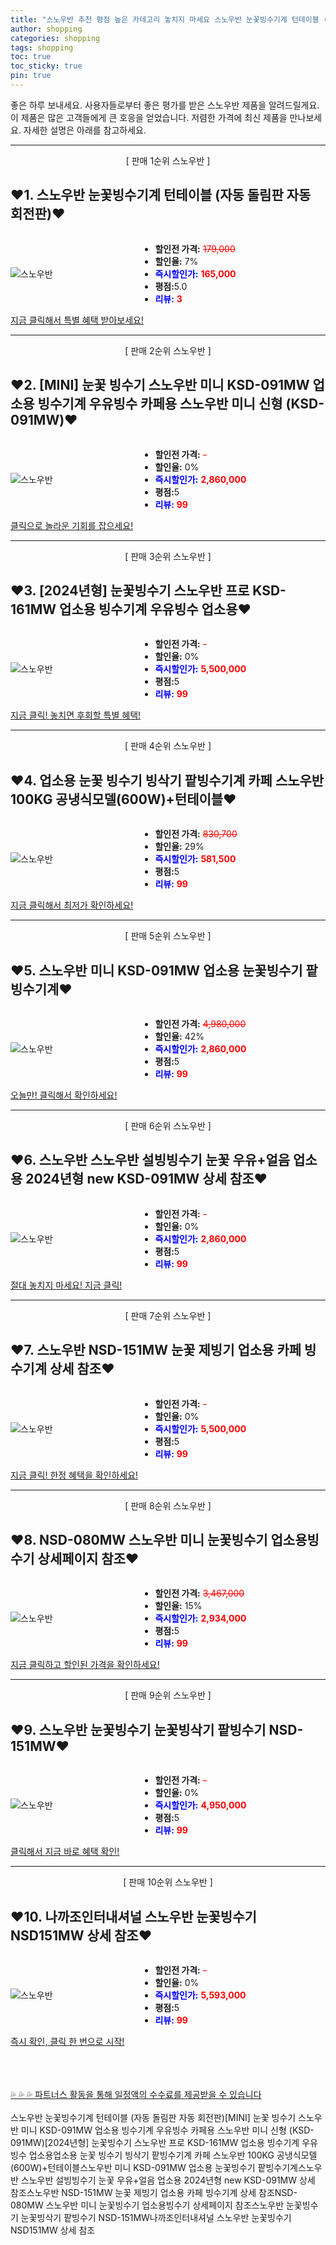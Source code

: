 ```yaml
---
title: "스노우반 추천 평점 높은 카테고리 놓치지 마세요 스노우반 눈꽃빙수기계 턴테이블 (자동 돌림판"
author: shopping
categories: shopping
tags: shopping
toc: true
toc_sticky: true
pin: true
---
```

좋은 하루 보내세요. 사용자들로부터 좋은 평가를 받은 스노우반 제품을 알려드릴게요. 이 제품은 많은 고객들에게 큰 호응을 얻었습니다. 저렴한 가격에 최신 제품을 만나보세요. 자세한 설명은 아래를 참고하세요.

---
<p class="toplist" style="margin: 0 auto; display: block; width: fit-content;">[ 판매 1순위 스노우반 ]</p>

<h2><strong>❤️1. 스노우반 눈꽃빙수기계 턴테이블 (자동 돌림판 자동 회전판)❤️</strong></h2>

<div style="display: flex; align-items: center;">
    <div style="flex: 0.4;">
        <img src="https://thumbnail7.coupangcdn.com/thumbnails/remote/230x230ex/image/vendor_inventory/1b14/cb4f7551f63bd570e5bbb2a1f775c0e6273a863dfc91d6867d5957b69ded.jpg" alt="스노우반" style="max-width: 100%;">
    </div>
    <div style="flex: 0.6; margin-left: 10px;">
        <ul>
            <li><strong>할인전 가격:</strong> <del style="color: red;">179,000</del></li>
            <li><strong>할인율:</strong> 7%</li>
            <li><span style='color:blue'><strong>즉시할인가:</strong></span> <span style='color:red'><strong>165,000</strong></span></li>
            <li><strong>평점:</strong>5.0</li>
            <li><span style='color:blue'><strong>리뷰:</strong></span> <span style='color:red'><strong>3</strong></span></li>
        </ul>
    </div>
</div>
<div class="center">
    <a href="https://selin100587001.github.io?lptag=AF9450613&subid=githubio&pageKey=5502945494&traceid=V0-153&itemId=8554302518&vendorItemId=78494929172" class="myButton">
        지금 클릭해서 특별 혜택 받아보세요!
    </a>
</div>


---
<p class="toplist" style="margin: 0 auto; display: block; width: fit-content;">[ 판매 2순위 스노우반 ]</p>

<h2><strong>❤️2. [MINI] 눈꽃 빙수기 스노우반 미니 KSD-091MW 업소용 빙수기계 우유빙수 카페용 스노우반 미니 신형 (KSD-091MW)❤️</strong></h2>

<div style="display: flex; align-items: center;">
    <div style="flex: 0.4;">
        <img src="https://thumbnail6.coupangcdn.com/thumbnails/remote/230x230ex/image/vendor_inventory/1a27/642cb532eac8391960cc7a7119d14f0472ba0cd2b7e4a52cc04de5222e8a.jpg" alt="스노우반" style="max-width: 100%;">
    </div>
    <div style="flex: 0.6; margin-left: 10px;">
        <ul>
            <li><strong>할인전 가격:</strong> <del style="color: red;">-</del></li>
            <li><strong>할인율:</strong> 0%</li>
            <li><span style='color:blue'><strong>즉시할인가:</strong></span> <span style='color:red'><strong>2,860,000</strong></span></li>
            <li><strong>평점:</strong>5</li>
            <li><span style='color:blue'><strong>리뷰:</strong></span> <span style='color:red'><strong>99</strong></span></li>
        </ul>
    </div>
</div>
<div class="center">
    <a href="https://selin100587001.github.io?lptag=AF9450613&subid=githubio&pageKey=7951273503&traceid=V0-153&itemId=21947259353&vendorItemId=88896297910" class="myButton">
        클릭으로 놀라운 기회를 잡으세요!
    </a>
</div>


---
<p class="toplist" style="margin: 0 auto; display: block; width: fit-content;">[ 판매 3순위 스노우반 ]</p>

<h2><strong>❤️3. [2024년형] 눈꽃빙수기 스노우반 프로 KSD-161MW 업소용 빙수기계 우유빙수 업소용❤️</strong></h2>

<div style="display: flex; align-items: center;">
    <div style="flex: 0.4;">
        <img src="https://thumbnail8.coupangcdn.com/thumbnails/remote/230x230ex/image/vendor_inventory/a340/04bce0e9b103d5061e497aeebd0d0e8900761c85e6e4abe93d97c99acfa5.jpg" alt="스노우반" style="max-width: 100%;">
    </div>
    <div style="flex: 0.6; margin-left: 10px;">
        <ul>
            <li><strong>할인전 가격:</strong> <del style="color: red;">-</del></li>
            <li><strong>할인율:</strong> 0%</li>
            <li><span style='color:blue'><strong>즉시할인가:</strong></span> <span style='color:red'><strong>5,500,000</strong></span></li>
            <li><strong>평점:</strong>5</li>
            <li><span style='color:blue'><strong>리뷰:</strong></span> <span style='color:red'><strong>99</strong></span></li>
        </ul>
    </div>
</div>
<div class="center">
    <a href="https://selin100587001.github.io?lptag=AF9450613&subid=githubio&pageKey=7936671777&traceid=V0-153&itemId=21848015832&vendorItemId=88896297800" class="myButton">
        지금 클릭! 놓치면 후회할 특별 혜택!
    </a>
</div>


---
<p class="toplist" style="margin: 0 auto; display: block; width: fit-content;">[ 판매 4순위 스노우반 ]</p>

<h2><strong>❤️4. 업소용 눈꽃 빙수기 빙삭기 팥빙수기계 카페 스노우반 100KG 공냉식모델(600W)+턴테이블❤️</strong></h2>

<div style="display: flex; align-items: center;">
    <div style="flex: 0.4;">
        <img src="https://thumbnail8.coupangcdn.com/thumbnails/remote/230x230ex/image/vendor_inventory/fd85/e0aab06dbabc5bd6102d29f2f04e9eaf45618b0b92bef5980fdb48d0a3dc.jpg" alt="스노우반" style="max-width: 100%;">
    </div>
    <div style="flex: 0.6; margin-left: 10px;">
        <ul>
            <li><strong>할인전 가격:</strong> <del style="color: red;">830,700</del></li>
            <li><strong>할인율:</strong> 29%</li>
            <li><span style='color:blue'><strong>즉시할인가:</strong></span> <span style='color:red'><strong>581,500</strong></span></li>
            <li><strong>평점:</strong>5</li>
            <li><span style='color:blue'><strong>리뷰:</strong></span> <span style='color:red'><strong>99</strong></span></li>
        </ul>
    </div>
</div>
<div class="center">
    <a href="https://selin100587001.github.io?lptag=AF9450613&subid=githubio&pageKey=7998445608&traceid=V0-153&itemId=22261451164&vendorItemId=89820668930" class="myButton">
        지금 클릭해서 최저가 확인하세요!
    </a>
</div>


---
<p class="toplist" style="margin: 0 auto; display: block; width: fit-content;">[ 판매 5순위 스노우반 ]</p>

<h2><strong>❤️5. 스노우반 미니 KSD-091MW 업소용 눈꽃빙수기 팥빙수기계❤️</strong></h2>

<div style="display: flex; align-items: center;">
    <div style="flex: 0.4;">
        <img src="https://thumbnail6.coupangcdn.com/thumbnails/remote/230x230ex/image/vendor_inventory/080c/dc6bb6d8e5fa19a6f0cbf18d5ee8b46882366aae98b73cbde42fe3c3827a.jpg" alt="스노우반" style="max-width: 100%;">
    </div>
    <div style="flex: 0.6; margin-left: 10px;">
        <ul>
            <li><strong>할인전 가격:</strong> <del style="color: red;">4,980,000</del></li>
            <li><strong>할인율:</strong> 42%</li>
            <li><span style='color:blue'><strong>즉시할인가:</strong></span> <span style='color:red'><strong>2,860,000</strong></span></li>
            <li><strong>평점:</strong>5</li>
            <li><span style='color:blue'><strong>리뷰:</strong></span> <span style='color:red'><strong>99</strong></span></li>
        </ul>
    </div>
</div>
<div class="center">
    <a href="https://selin100587001.github.io?lptag=AF9450613&subid=githubio&pageKey=7959282116&traceid=V0-153&itemId=22002399345&vendorItemId=89049915653" class="myButton">
        오늘만! 클릭해서 확인하세요!
    </a>
</div>


---
<p class="toplist" style="margin: 0 auto; display: block; width: fit-content;">[ 판매 6순위 스노우반 ]</p>

<h2><strong>❤️6. 스노우반 스노우반 설빙빙수기 눈꽃 우유+얼음 업소용 2024년형 new KSD-091MW 상세 참조❤️</strong></h2>

<div style="display: flex; align-items: center;">
    <div style="flex: 0.4;">
        <img src="https://thumbnail9.coupangcdn.com/thumbnails/remote/230x230ex/image/vendor_inventory/ad83/f3d9cb8a84d7039edee4bf5ce54b62bbb472f8d3a967ce6264e7e9553f08.jpg" alt="스노우반" style="max-width: 100%;">
    </div>
    <div style="flex: 0.6; margin-left: 10px;">
        <ul>
            <li><strong>할인전 가격:</strong> <del style="color: red;">-</del></li>
            <li><strong>할인율:</strong> 0%</li>
            <li><span style='color:blue'><strong>즉시할인가:</strong></span> <span style='color:red'><strong>2,860,000</strong></span></li>
            <li><strong>평점:</strong>5</li>
            <li><span style='color:blue'><strong>리뷰:</strong></span> <span style='color:red'><strong>99</strong></span></li>
        </ul>
    </div>
</div>
<div class="center">
    <a href="https://selin100587001.github.io?lptag=AF9450613&subid=githubio&pageKey=7956979034&traceid=V0-153&itemId=21985761711&vendorItemId=89033340525" class="myButton">
        절대 놓치지 마세요! 지금 클릭!
    </a>
</div>


---
<p class="toplist" style="margin: 0 auto; display: block; width: fit-content;">[ 판매 7순위 스노우반 ]</p>

<h2><strong>❤️7. 스노우반 NSD-151MW 눈꽃 제빙기 업소용 카페 빙수기계 상세 참조❤️</strong></h2>

<div style="display: flex; align-items: center;">
    <div style="flex: 0.4;">
        <img src="https://thumbnail7.coupangcdn.com/thumbnails/remote/230x230ex/image/vendor_inventory/291e/2f62c6e9dbf3c3fcbc5937b4d59c70cc8c830c10bea720ce49c6eea857da.jpg" alt="스노우반" style="max-width: 100%;">
    </div>
    <div style="flex: 0.6; margin-left: 10px;">
        <ul>
            <li><strong>할인전 가격:</strong> <del style="color: red;">-</del></li>
            <li><strong>할인율:</strong> 0%</li>
            <li><span style='color:blue'><strong>즉시할인가:</strong></span> <span style='color:red'><strong>5,500,000</strong></span></li>
            <li><strong>평점:</strong>5</li>
            <li><span style='color:blue'><strong>리뷰:</strong></span> <span style='color:red'><strong>99</strong></span></li>
        </ul>
    </div>
</div>
<div class="center">
    <a href="https://selin100587001.github.io?lptag=AF9450613&subid=githubio&pageKey=6988519619&traceid=V0-153&itemId=17096352873&vendorItemId=90650201627" class="myButton">
        지금 클릭! 한정 혜택을 확인하세요!
    </a>
</div>


---
<p class="toplist" style="margin: 0 auto; display: block; width: fit-content;">[ 판매 8순위 스노우반 ]</p>

<h2><strong>❤️8. NSD-080MW 스노우반 미니 눈꽃빙수기 업소용빙수기 상세페이지 참조❤️</strong></h2>

<div style="display: flex; align-items: center;">
    <div style="flex: 0.4;">
        <img src="https://thumbnail9.coupangcdn.com/thumbnails/remote/230x230ex/image/vendor_inventory/22ef/82d5f5cab7f654ba10346ce7f45dc615aba070270cc88aec7f9a76ba2078.jpg" alt="스노우반" style="max-width: 100%;">
    </div>
    <div style="flex: 0.6; margin-left: 10px;">
        <ul>
            <li><strong>할인전 가격:</strong> <del style="color: red;">3,467,000</del></li>
            <li><strong>할인율:</strong> 15%</li>
            <li><span style='color:blue'><strong>즉시할인가:</strong></span> <span style='color:red'><strong>2,934,000</strong></span></li>
            <li><strong>평점:</strong>5</li>
            <li><span style='color:blue'><strong>리뷰:</strong></span> <span style='color:red'><strong>99</strong></span></li>
        </ul>
    </div>
</div>
<div class="center">
    <a href="https://selin100587001.github.io?lptag=AF9450613&subid=githubio&pageKey=7229719609&traceid=V0-153&itemId=18342168944&vendorItemId=86355147510" class="myButton">
        지금 클릭하고 할인된 가격을 확인하세요!
    </a>
</div>


---
<p class="toplist" style="margin: 0 auto; display: block; width: fit-content;">[ 판매 9순위 스노우반 ]</p>

<h2><strong>❤️9. 스노우반 눈꽃빙수기 눈꽃빙삭기 팥빙수기 NSD-151MW❤️</strong></h2>

<div style="display: flex; align-items: center;">
    <div style="flex: 0.4;">
        <img src="https://thumbnail7.coupangcdn.com/thumbnails/remote/230x230ex/image/vendor_inventory/58ee/d491ff26525d3cea62750285e0d191cc2667e5e28327e2410006c93f5940.jpg" alt="스노우반" style="max-width: 100%;">
    </div>
    <div style="flex: 0.6; margin-left: 10px;">
        <ul>
            <li><strong>할인전 가격:</strong> <del style="color: red;">-</del></li>
            <li><strong>할인율:</strong> 0%</li>
            <li><span style='color:blue'><strong>즉시할인가:</strong></span> <span style='color:red'><strong>4,950,000</strong></span></li>
            <li><strong>평점:</strong>5</li>
            <li><span style='color:blue'><strong>리뷰:</strong></span> <span style='color:red'><strong>99</strong></span></li>
        </ul>
    </div>
</div>
<div class="center">
    <a href="https://selin100587001.github.io?lptag=AF9450613&subid=githubio&pageKey=6506548856&traceid=V0-153&itemId=14350572007&vendorItemId=81595019884" class="myButton">
        클릭해서 지금 바로 혜택 확인!
    </a>
</div>


---
<p class="toplist" style="margin: 0 auto; display: block; width: fit-content;">[ 판매 10순위 스노우반 ]</p>

<h2><strong>❤️10. 나까조인터내셔널 스노우반 눈꽃빙수기 NSD151MW 상세 참조❤️</strong></h2>

<div style="display: flex; align-items: center;">
    <div style="flex: 0.4;">
        <img src="https://thumbnail9.coupangcdn.com/thumbnails/remote/230x230ex/image/vendor_inventory/9f96/8138ee53bd4642ba98240893ad2a3b34683e22ee4dc992dfe089d91174ec.jpg" alt="스노우반" style="max-width: 100%;">
    </div>
    <div style="flex: 0.6; margin-left: 10px;">
        <ul>
            <li><strong>할인전 가격:</strong> <del style="color: red;">-</del></li>
            <li><strong>할인율:</strong> 0%</li>
            <li><span style='color:blue'><strong>즉시할인가:</strong></span> <span style='color:red'><strong>5,593,000</strong></span></li>
            <li><strong>평점:</strong>5</li>
            <li><span style='color:blue'><strong>리뷰:</strong></span> <span style='color:red'><strong>99</strong></span></li>
        </ul>
    </div>
</div>
<div class="center">
    <a href="https://selin100587001.github.io?lptag=AF9450613&subid=githubio&pageKey=6979663808&traceid=V0-153&itemId=17045842652&vendorItemId=85782637815" class="myButton">
        즉시 확인, 클릭 한 번으로 시작!
    </a>
</div>

<br><br><br>[💦 💦 💦 파트너스 활동을 통해 일정액의 수수료를 제공받을 수 있습니다](https://link.coupang.com/a/bcpT2c)<br><br>스노우반 눈꽃빙수기계 턴테이블 (자동 돌림판 자동 회전판)[MINI] 눈꽃 빙수기 스노우반 미니 KSD-091MW 업소용 빙수기계 우유빙수 카페용 스노우반 미니 신형 (KSD-091MW)[2024년형] 눈꽃빙수기 스노우반 프로 KSD-161MW 업소용 빙수기계 우유빙수 업소용업소용 눈꽃 빙수기 빙삭기 팥빙수기계 카페 스노우반 100KG 공냉식모델(600W)+턴테이블스노우반 미니 KSD-091MW 업소용 눈꽃빙수기 팥빙수기계스노우반 스노우반 설빙빙수기 눈꽃 우유+얼음 업소용 2024년형 new KSD-091MW 상세 참조스노우반 NSD-151MW 눈꽃 제빙기 업소용 카페 빙수기계 상세 참조NSD-080MW 스노우반 미니 눈꽃빙수기 업소용빙수기 상세페이지 참조스노우반 눈꽃빙수기 눈꽃빙삭기 팥빙수기 NSD-151MW나까조인터내셔널 스노우반 눈꽃빙수기 NSD151MW 상세 참조
